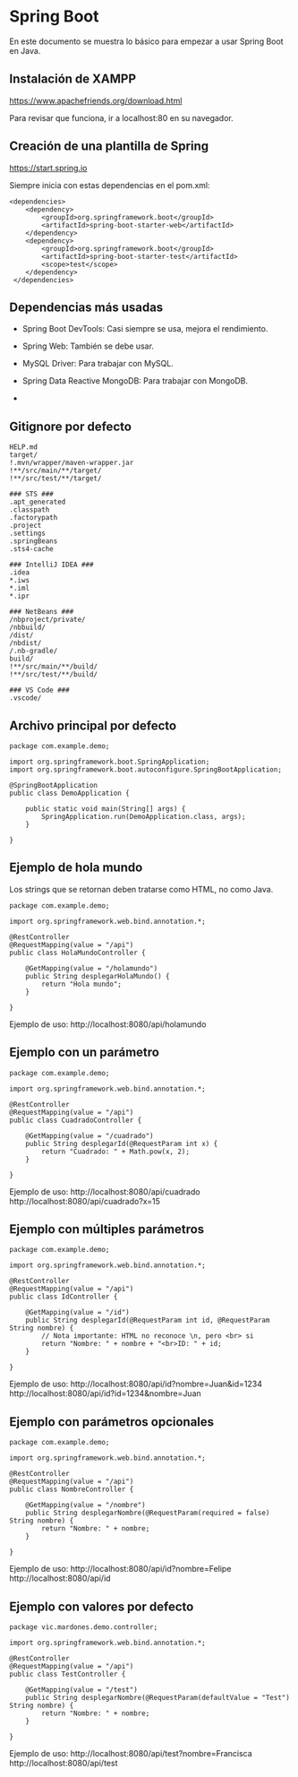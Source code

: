 # Spring Boot

En este documento se muestra lo básico para empezar a usar Spring Boot en Java.

## Instalación de XAMPP

https://www.apachefriends.org/download.html

Para revisar que funciona, ir a localhost:80 en su navegador.


## Creación de una plantilla de Spring

https://start.spring.io

Siempre inicia con estas dependencias en el pom.xml:

```
<dependencies>
    <dependency>
        <groupId>org.springframework.boot</groupId>
        <artifactId>spring-boot-starter-web</artifactId>
    </dependency>
    <dependency>
        <groupId>org.springframework.boot</groupId>
        <artifactId>spring-boot-starter-test</artifactId>
        <scope>test</scope>
    </dependency>
 </dependencies>
```

## Dependencias más usadas

* Spring Boot DevTools: Casi siempre se usa, mejora el rendimiento.

* Spring Web: También se debe usar.

* MySQL Driver: Para trabajar con MySQL.

* Spring Data Reactive MongoDB: Para trabajar con MongoDB.

* 

## Gitignore por defecto

```
HELP.md
target/
!.mvn/wrapper/maven-wrapper.jar
!**/src/main/**/target/
!**/src/test/**/target/

### STS ###
.apt_generated
.classpath
.factorypath
.project
.settings
.springBeans
.sts4-cache

### IntelliJ IDEA ###
.idea
*.iws
*.iml
*.ipr

### NetBeans ###
/nbproject/private/
/nbbuild/
/dist/
/nbdist/
/.nb-gradle/
build/
!**/src/main/**/build/
!**/src/test/**/build/

### VS Code ###
.vscode/
```

## Archivo principal por defecto

```
package com.example.demo;

import org.springframework.boot.SpringApplication;
import org.springframework.boot.autoconfigure.SpringBootApplication;

@SpringBootApplication
public class DemoApplication {

    public static void main(String[] args) {
        SpringApplication.run(DemoApplication.class, args);
    }

}

```

## Ejemplo de hola mundo

Los strings que se retornan deben tratarse como HTML, no como Java.

```
package com.example.demo;

import org.springframework.web.bind.annotation.*;

@RestController
@RequestMapping(value = "/api")
public class HolaMundoController {

    @GetMapping(value = "/holamundo")
    public String desplegarHolaMundo() {
        return "Hola mundo";
    }

}
```

Ejemplo de uso:
http://localhost:8080/api/holamundo

## Ejemplo con un parámetro

```
package com.example.demo;

import org.springframework.web.bind.annotation.*;

@RestController
@RequestMapping(value = "/api")
public class CuadradoController {

    @GetMapping(value = "/cuadrado")
    public String desplegarId(@RequestParam int x) {
        return "Cuadrado: " + Math.pow(x, 2);
    }

}
```

Ejemplo de uso:
http://localhost:8080/api/cuadrado
http://localhost:8080/api/cuadrado?x=15

## Ejemplo con múltiples parámetros

```
package com.example.demo;

import org.springframework.web.bind.annotation.*;

@RestController
@RequestMapping(value = "/api")
public class IdController {

    @GetMapping(value = "/id")
    public String desplegarId(@RequestParam int id, @RequestParam String nombre) {
        // Nota importante: HTML no reconoce \n, pero <br> si
        return "Nombre: " + nombre + "<br>ID: " + id;
    }

}
```

Ejemplo de uso:
http://localhost:8080/api/id?nombre=Juan&id=1234
http://localhost:8080/api/id?id=1234&nombre=Juan

## Ejemplo con parámetros opcionales

```
package com.example.demo;

import org.springframework.web.bind.annotation.*;

@RestController
@RequestMapping(value = "/api")
public class NombreController {

    @GetMapping(value = "/nombre")
    public String desplegarNombre(@RequestParam(required = false) String nombre) {
        return "Nombre: " + nombre;
    }

}

```

Ejemplo de uso:
http://localhost:8080/api/id?nombre=Felipe
http://localhost:8080/api/id

## Ejemplo con valores por defecto

```
package vic.mardones.demo.controller;

import org.springframework.web.bind.annotation.*;

@RestController
@RequestMapping(value = "/api")
public class TestController {

    @GetMapping(value = "/test")
    public String desplegarNombre(@RequestParam(defaultValue = "Test") String nombre) {
        return "Nombre: " + nombre;
    }

}
```

Ejemplo de uso:
http://localhost:8080/api/test?nombre=Francisca
http://localhost:8080/api/test